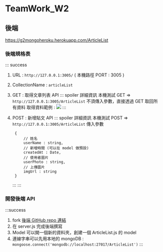 # TeamWork_W2


## 後端 
https://g2mongoheroku.herokuapp.com/ArticleList

### 後端規格表
:::    success
1. URL : ```http://127.0.0.1:3005/``` ( 本機路徑 PORT : 3005 )
2. CollectionName : ```articleList```
3. GET : 取得文章列表 API
    ::: spoiler 詳細資訊
    本機測試 GET => ```http://127.0.0.1:3005/ArticleList```
    不須傳入參數，直接透過 GET 取回所有資料
    取得資料範例 :
        ![](https://i.imgur.com/4bKW7Eo.png)
    :::
4. POST : 新增貼文 API
    ::: spoiler 詳細資訊
    本機測試 POST => ```http://127.0.0.1:3005/ArticleList```
    傳入參數
    
        {
            // 姓名
            userName : string,
            // 新增時間 (可以在 model 做預設)
            createdAt : Date,
            // 使用者圖片
            userPhoto : string,
            // 上傳圖片
            imgUrl : string
        }
    :::
:::

### 開發後端 API
:::success
1. fork [後端 GitHub repo 連結](https://github.com/larrylinr5/week2TeamWork)
2. 在 server.js 完成後端撰寫
3. Model 可以開一個新的資料夾，創建一個 ArticleList.js 的 model
4. 連線字串可以先用本地的 mongoDB : ```mongoose.connect('mongodb://localhost:27017/ArticleList')```
:::
